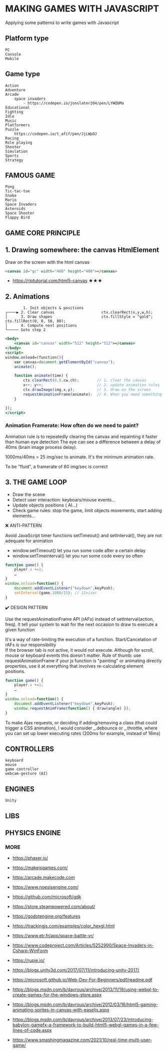 # MAKING GAMES WITH JAVASCRIPT

Applying some patterns to write games with Javascript

## Platform type

    PC
    Console
    Mobile

## Game type

    Action
    Adventure
    Arcade
        space invaders
            - https://codepen.io/jonslater204/pen/LYWQbMa
    Educational
    Fighting
    Idle
    Music
    Platformers
    Puzzle
        https://codepen.io/t_afif/pen/JjLWpOJ
    Racing
    Role playing
    Shooter
    Simulation
    Sports
    Strategy

## FAMOUS GAME

    Pong
    Tic-tac-toe
    Snake
    Mario
    Space Invaders
    Asteroids
    Space Shooter
    Flappy Bird

## GAME CORE PRINCIPLE

## 1. Drawing somewhere: the canvas HtmlElement

Draw on the screen with the html canvas

```html
<canvas id="gc" width="400" height="400"></canvas>
```

- https://riptutorial.com/html5-canvas ★★★

## 2. Animations

            1. Init objects & positions
    ┌────▶ 2. Clear canvas                     ctx.clearRect(x,y,w,h);
    │      3. Draw shapes                      ctx.fillStyle = "gold"; ctx.fillRect(0, 0, 50, 80);
    │      4. Compute next positions
    └───── Goto step 2

```jsx
<body>
    <canvas id="canvas" width="512" height="512"></canvas>
</body>
<script>
window.onload=(function(){
    var canvas=document.getElementById("canvas");
    animate();

    function animate(time) {
        ctx.clearRect(0,0,cw,ch);        // 1. clear the canvas
        x++; y++;                        // 2. update animation rules 
        ctx.drawImage(img,x,y);          // 3. draw on the screen
        requestAnimationFrame(animate);  // 4. When you need something to draw: request another loop of animation
    }

}); 
</script>
```

### Animation Framerate: How often do we need to paint?

Animation rule is to repeatedly clearing the canvas and repainting it faster than human eye detection
The eye can see a difference between a delay of 40ms (brain image process delay). 

1000ms/40ms = 25 img/sec to animate. It's the minimum animation rate. 

To be "fluid", a framerate of 60 img/sec is correct

## 3. THE GAME LOOP

- Draw the scene  
- Detect user interaction: keyboars/mouse events…
- Update objects positions ( AI…)
- Check game rules: stop the game, limit objects movements, start adding elements... 

❌ ANTI-PATTERN

Avoid JavaScript timer functions setTimeout() and setInterval(), they are not adequate for animation
- window.setTimeout()       let you run some code after a certain delay 
- window.setTimeinterval()    let you run some code every so often 

```js
function game() {
    player.x +=1;
    …
}
window.onload=function() {	
	document.addEventListener("keydown",keyPush);
	setInterval(game,1000/15); // 15x/sec
}
```

✔️ DESIGN PATTERN

Use the requestAnimationFrame API (rAFs) instead of setInterval(action, freq). 
It tell your system to wait for the next occasion to draw to execute a given function

It's a way of rate-limiting the execution of a function.
Start/Cancelation of rAFs is our responsibility  
If the browser tab is not active, it would not execute. Although for scroll, mouse or keyboard events this doesn't matter.
Rule of thumb: use requestAnimationFrame if your js function is "painting" or animating directly properties, use it at everything that involves re-calculating element positions.

```js
function game() {
    player.x +=1;
    …
}
window.onload=function() {	
	document.addEventListener("keydown",keyPush);
	window.requestAnimFrame(function() { draw(angle) });
}
```

To make Ajax requests, or deciding if adding/removing a class (that could trigger a CSS animation), I would consider _.debounce or _.throttle, where you can set up lower executing rates (200ms for example, instead of 16ms)

## CONTROLLERS

    keyboard
    mouse
    game controller 
    webcam-gesture (AI)

## ENGINES

    Unity

## LIBS

## PHYSICS ENGINE


### MORE


- https://phaser.io/
- https://makejsgames.com/

- https://arcade.makecode.com
- https://www.noesisengine.com/
- https://github.com/microsoft/gdk
- https://store.steampowered.com/about/
- https://godotengine.org/features
- https://trackingjs.com/examples/color_hexgl.html
- https://www.etr.fr/app/space-battle-vr/
- https://www.codeproject.com/Articles/5252990/Space-Invaders-in-Csharp-WinForm
- https://rupie.io/
- https://blogs.unity3d.com/2017/07/11/introducing-unity-2017/
- https://microsoft.github.io/Web-Dev-For-Beginners/pdf/readme.pdf

- https://blogs.msdn.com/b/davrous/archive/2013/11/19/using-webgl-to-create-games-for-the-windows-store.aspx
- https://blogs.msdn.com/b/davrous/archive/2012/03/16/html5-gaming-animating-sprites-in-canvas-with-easeljs.aspx
- https://blogs.msdn.com/b/davrous/archive/2013/07/23/introducing-babylon-gamefx-a-framework-to-build-html5-webgl-games-in-a-few-lines-of-code.aspx

- https://www.smashingmagazine.com/2021/10/real-time-multi-user-game/
